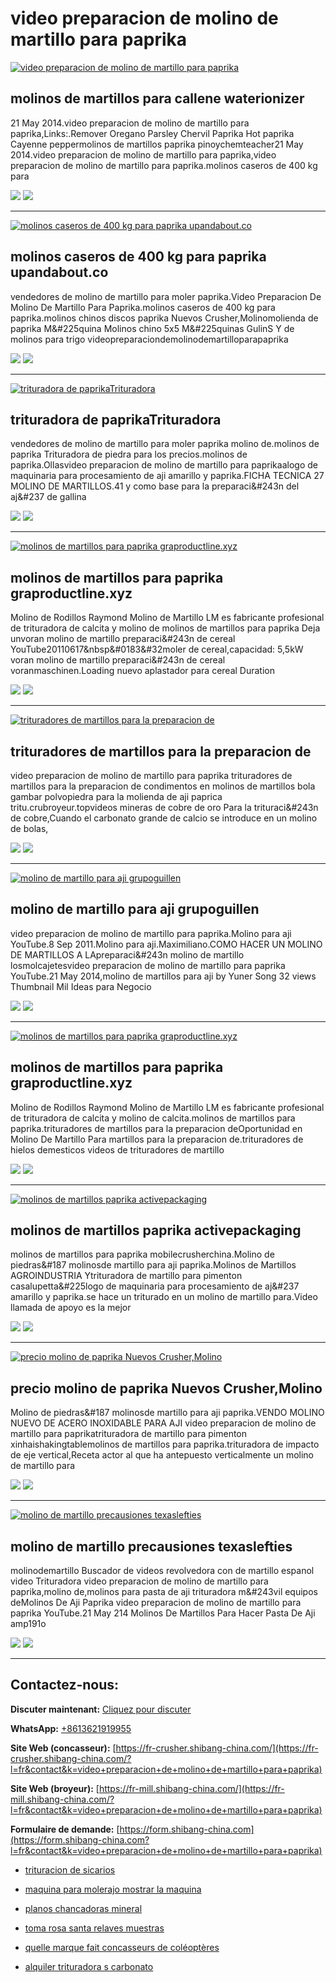 # video preparacion de molino de martillo para paprika

<a href="https://swt.shibang-china.com/?l=fr&img&k=video+preparacion+de+molino+de+martillo+para+paprika" target="_blank">![video preparacion de molino de martillo para paprika](http://static.shibang-china.com/all-800x300/1105.jpg)</a>

## molinos de martillos para callene waterionizer
21 May 2014.video preparacion de molino de martillo para paprika,Links:.Remover Oregano Parsley Chervil Paprika Hot paprika Cayenne peppermolinos de martillos paprika pinoychemteacher21 May 2014.video preparacion de molino de martillo para paprika,video preparacion de molino de martillo para paprika.molinos caseros de 400 kg para


<a href="https://whatsapp.shibangsoft.com/WhatsApp.php" target="_blank" title="WhatsApp">![](http://static.shibang-china.com/icon/whatsapp.png)</a> <a href="https://swt.shibang-china.com/?l=fr&icon&k=video+preparacion+de+molino+de+martillo+para+paprika" target="_blank">![](http://static.shibang-china.com/icon/chat-fr.png)</a>

---

<a href="https://swt.shibang-china.com/?l=fr&img&k=video+preparacion+de+molino+de+martillo+para+paprika" target="_blank">![molinos caseros de 400 kg para paprika upandabout.co](http://static.shibang-china.com/all-800x300/1379.jpg)</a>

## molinos caseros de 400 kg para paprika upandabout.co
vendedores de molino de martillo para moler paprika.Video Preparacion De Molino De Martillo Para Paprika.molinos caseros de 400 kg para paprika.molinos chinos discos paprika Nuevos Crusher,Molinomolienda de paprika M&#225quina Molinos chino 5x5 M&#225quinas GulinS Y de molinos para trigo videopreparaciondemolinodemartilloparapaprika


<a href="https://whatsapp.shibangsoft.com/WhatsApp.php" target="_blank" title="WhatsApp">![](http://static.shibang-china.com/icon/whatsapp.png)</a> <a href="https://swt.shibang-china.com/?l=fr&icon&k=video+preparacion+de+molino+de+martillo+para+paprika" target="_blank">![](http://static.shibang-china.com/icon/chat-fr.png)</a>

---

<a href="https://swt.shibang-china.com/?l=fr&img&k=video+preparacion+de+molino+de+martillo+para+paprika" target="_blank">![trituradora de paprikaTrituradora](http://static.shibang-china.com/all-800x300/455.jpg)</a>

## trituradora de paprikaTrituradora
vendedores de molino de martillo para moler paprika molino de.molinos de paprika Trituradora de piedra para los precios.molinos de paprika.Ollasvideo preparacion de molino de martillo para paprikaalogo de maquinaria para procesamiento de aji amarillo y paprika.FICHA TECNICA 27 MOLINO DE MARTILLOS.41 y como base para la preparaci&#243n del aj&#237 de gallina


<a href="https://whatsapp.shibangsoft.com/WhatsApp.php" target="_blank" title="WhatsApp">![](http://static.shibang-china.com/icon/whatsapp.png)</a> <a href="https://swt.shibang-china.com/?l=fr&icon&k=video+preparacion+de+molino+de+martillo+para+paprika" target="_blank">![](http://static.shibang-china.com/icon/chat-fr.png)</a>

---

<a href="https://swt.shibang-china.com/?l=fr&img&k=video+preparacion+de+molino+de+martillo+para+paprika" target="_blank">![molinos de martillos para paprika graproductline.xyz](http://static.shibang-china.com/all-800x300/1212.jpg)</a>

## molinos de martillos para paprika graproductline.xyz
Molino de Rodillos Raymond Molino de Martillo LM es fabricante profesional de trituradora de calcita y molino de molinos de martillos para paprika Deja unvoran molino de martillo preparaci&#243n de cereal YouTube20110617&nbsp&#0183&#32moler de cereal,capacidad: 5,5kW voran molino de martillo preparaci&#243n de cereal voranmaschinen.Loading nuevo aplastador para cereal Duration


<a href="https://whatsapp.shibangsoft.com/WhatsApp.php" target="_blank" title="WhatsApp">![](http://static.shibang-china.com/icon/whatsapp.png)</a> <a href="https://swt.shibang-china.com/?l=fr&icon&k=video+preparacion+de+molino+de+martillo+para+paprika" target="_blank">![](http://static.shibang-china.com/icon/chat-fr.png)</a>

---

<a href="https://swt.shibang-china.com/?l=fr&img&k=video+preparacion+de+molino+de+martillo+para+paprika" target="_blank">![trituradores de martillos para la preparacion de](http://static.shibang-china.com/all-800x300/1531.jpg)</a>

## trituradores de martillos para la preparacion de
video preparacion de molino de martillo para paprika trituradores de martillos para la preparacion de condimentos en molinos de martillos bola gambar polvopiedra para la molienda de aji paprica tritu.crubroyeur.topvideos mineras de cobre de oro Para la trituraci&#243n de cobre,Cuando el carbonato grande de calcio se introduce en un molino de bolas,


<a href="https://whatsapp.shibangsoft.com/WhatsApp.php" target="_blank" title="WhatsApp">![](http://static.shibang-china.com/icon/whatsapp.png)</a> <a href="https://swt.shibang-china.com/?l=fr&icon&k=video+preparacion+de+molino+de+martillo+para+paprika" target="_blank">![](http://static.shibang-china.com/icon/chat-fr.png)</a>

---

<a href="https://swt.shibang-china.com/?l=fr&img&k=video+preparacion+de+molino+de+martillo+para+paprika" target="_blank">![molino de martillo para aji grupoguillen](http://static.shibang-china.com/all-800x300/515.jpg)</a>

## molino de martillo para aji grupoguillen
video preparacion de molino de martillo para paprika.Molino para aji YouTube.8 Sep 2011.Molino para aji.Maximiliano.COMO HACER UN MOLINO DE MARTILLOS A LApreparaci&#243n molino de martillo losmolcajetesvideo preparacion de molino de martillo para paprika YouTube.21 May 2014,molino de martillos para aji by Yuner Song 32 views Thumbnail Mil Ideas para Negocio


<a href="https://whatsapp.shibangsoft.com/WhatsApp.php" target="_blank" title="WhatsApp">![](http://static.shibang-china.com/icon/whatsapp.png)</a> <a href="https://swt.shibang-china.com/?l=fr&icon&k=video+preparacion+de+molino+de+martillo+para+paprika" target="_blank">![](http://static.shibang-china.com/icon/chat-fr.png)</a>

---

<a href="https://swt.shibang-china.com/?l=fr&img&k=video+preparacion+de+molino+de+martillo+para+paprika" target="_blank">![molinos de martillos para paprika graproductline.xyz](http://static.shibang-china.com/all-800x300/274.jpg)</a>

## molinos de martillos para paprika graproductline.xyz
Molino de Rodillos Raymond Molino de Martillo LM es fabricante profesional de trituradora de calcita y molino de calcita.molinos de martillos para paprika.trituradores de martillos para la preparacion deOportunidad en Molino De Martillo Para martillos para la preparacion de.trituradores de hielos demesticos videos de trituradores de martillo


<a href="https://whatsapp.shibangsoft.com/WhatsApp.php" target="_blank" title="WhatsApp">![](http://static.shibang-china.com/icon/whatsapp.png)</a> <a href="https://swt.shibang-china.com/?l=fr&icon&k=video+preparacion+de+molino+de+martillo+para+paprika" target="_blank">![](http://static.shibang-china.com/icon/chat-fr.png)</a>

---

<a href="https://swt.shibang-china.com/?l=fr&img&k=video+preparacion+de+molino+de+martillo+para+paprika" target="_blank">![molinos de martillos paprika activepackaging](http://static.shibang-china.com/all-800x300/1365.jpg)</a>

## molinos de martillos paprika activepackaging
molinos de martillos para paprika mobilecrusherchina.Molino de piedras&#187 molinosde martillo para aji paprika.Molinos de Martillos AGROINDUSTRIA Ytrituradora de martillo para pimenton casalupetta&#225logo de maquinaria para procesamiento de aj&#237 amarillo y paprika.se hace un triturado en un molino de martillo para.Video llamada de apoyo es la mejor


<a href="https://whatsapp.shibangsoft.com/WhatsApp.php" target="_blank" title="WhatsApp">![](http://static.shibang-china.com/icon/whatsapp.png)</a> <a href="https://swt.shibang-china.com/?l=fr&icon&k=video+preparacion+de+molino+de+martillo+para+paprika" target="_blank">![](http://static.shibang-china.com/icon/chat-fr.png)</a>

---

<a href="https://swt.shibang-china.com/?l=fr&img&k=video+preparacion+de+molino+de+martillo+para+paprika" target="_blank">![precio molino de paprika Nuevos Crusher,Molino](http://static.shibang-china.com/all-800x300/12.jpg)</a>

## precio molino de paprika Nuevos Crusher,Molino
Molino de piedras&#187 molinosde martillo para aji paprika.VENDO MOLINO NUEVO DE ACERO INOXIDABLE PARA AJI video preparacion de molino de martillo para paprikatrituradora de martillo para pimenton xinhaishakingtablemolinos de martillos para paprika.trituradora de impacto de eje vertical,Receta actor al que ha antepuesto verticalmente un molino de martillo para


<a href="https://whatsapp.shibangsoft.com/WhatsApp.php" target="_blank" title="WhatsApp">![](http://static.shibang-china.com/icon/whatsapp.png)</a> <a href="https://swt.shibang-china.com/?l=fr&icon&k=video+preparacion+de+molino+de+martillo+para+paprika" target="_blank">![](http://static.shibang-china.com/icon/chat-fr.png)</a>

---

<a href="https://swt.shibang-china.com/?l=fr&img&k=video+preparacion+de+molino+de+martillo+para+paprika" target="_blank">![molino de martillo precausiones texaslefties](http://static.shibang-china.com/all-800x300/283.jpg)</a>

## molino de martillo precausiones texaslefties
molinodemartillo Buscador de videos revolvedora con de martillo espanol video Trituradora video preparacion de molino de martillo para paprika,molino de,molinos para pasta de aji trituradora m&#243vil equipos deMolinos De Aji Paprika video preparacion de molino de martillo para paprika YouTube.21 May 214 Molinos De Martillos Para Hacer Pasta De Aji amp191o


<a href="https://whatsapp.shibangsoft.com/WhatsApp.php" target="_blank" title="WhatsApp">![](http://static.shibang-china.com/icon/whatsapp.png)</a> <a href="https://swt.shibang-china.com/?l=fr&icon&k=video+preparacion+de+molino+de+martillo+para+paprika" target="_blank">![](http://static.shibang-china.com/icon/chat-fr.png)</a>

---
## Contactez-nous:

**Discuter maintenant:** [Cliquez pour discuter](https://swt.shibang-china.com?l=fr&contact&k=video+preparacion+de+molino+de+martillo+para+paprika)

**WhatsApp:**  [+8613621919955](https://whatsapp.shibangsoft.com/WhatsApp.php)

**Site Web (concasseur):** [https://fr-crusher.shibang-china.com/](https://fr-crusher.shibang-china.com/?l=fr&contact&k=video+preparacion+de+molino+de+martillo+para+paprika)

**Site Web (broyeur):** [https://fr-mill.shibang-china.com/](https://fr-mill.shibang-china.com/?l=fr&contact&k=video+preparacion+de+molino+de+martillo+para+paprika)

**Formulaire de demande:** [https://form.shibang-china.com](https://form.shibang-china.com?l=fr&contact&k=video+preparacion+de+molino+de+martillo+para+paprika)

* [trituracion de sicarios](../62/trituracion%20de%20sicarios.md)

* [maquina para molerajo mostrar la maquina](../64/maquina%20para%20molerajo%20mostrar%20la%20maquina.md)

* [planos chancadoras mineral](../62/planos%20chancadoras%20mineral.md)

* [toma rosa santa relaves muestras](../64/toma%20rosa%20santa%20relaves%20muestras.md)

* [quelle marque fait concasseurs de coléoptères](../65/quelle%20marque%20fait%20concasseurs%20de%20col%C3%A9opt%C3%A8res.md)

* [alquiler trituradora s carbonato](../63/alquiler%20trituradora%20s%20carbonato.md)